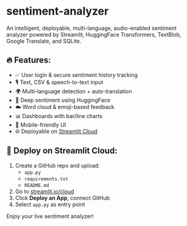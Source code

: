 # sentiment-analyzer


An intelligent, deployable, multi-language, audio-enabled sentiment analyzer powered by Streamlit, HuggingFace Transformers, TextBlob, Google Translate, and SQLite.

## 🔥 Features:
- ✅ User login & secure sentiment history tracking
- 🎙️ Text, CSV & speech-to-text input
- 🌍 Multi-language detection + auto-translation
- 🤖 Deep sentiment using HuggingFace
- ☁️ Word cloud & emoji-based feedback
- 📊 Dashboards with bar/line charts
- 📲 Mobile-friendly UI
- 🌐 Deployable on [Streamlit Cloud](https://streamlit.io/cloud)

## 🚀 Deploy on Streamlit Cloud:
1. Create a GitHub repo and upload:
   - `app.py`
   - `requirements.txt`
   - `README.md`
2. Go to [streamlit.io/cloud](https://streamlit.io/cloud)
3. Click **Deploy an App**, connect GitHub
4. Select `app.py` as entry point

Enjoy your live sentiment analyzer!
